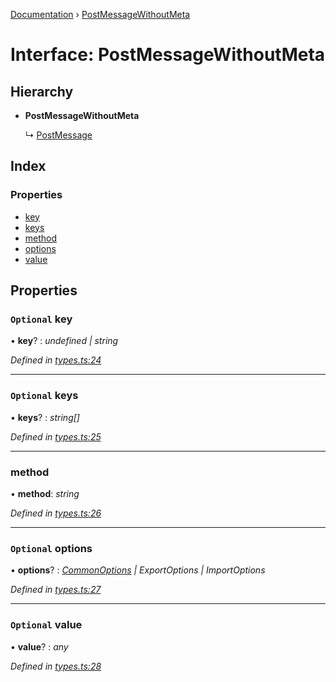 [Documentation](../README.md) › [PostMessageWithoutMeta](postmessagewithoutmeta.md)

# Interface: PostMessageWithoutMeta

## Hierarchy

* **PostMessageWithoutMeta**

  ↳ [PostMessage](postmessage.md)

## Index

### Properties

* [key](postmessagewithoutmeta.md#optional-key)
* [keys](postmessagewithoutmeta.md#optional-keys)
* [method](postmessagewithoutmeta.md#method)
* [options](postmessagewithoutmeta.md#optional-options)
* [value](postmessagewithoutmeta.md#optional-value)

## Properties

### `Optional` key

• **key**? : *undefined | string*

*Defined in [types.ts:24](https://github.com/badbatch/cachemap/blob/b180798/packages/core-worker/src/types.ts#L24)*

___

### `Optional` keys

• **keys**? : *string[]*

*Defined in [types.ts:25](https://github.com/badbatch/cachemap/blob/b180798/packages/core-worker/src/types.ts#L25)*

___

###  method

• **method**: *string*

*Defined in [types.ts:26](https://github.com/badbatch/cachemap/blob/b180798/packages/core-worker/src/types.ts#L26)*

___

### `Optional` options

• **options**? : *[CommonOptions](commonoptions.md) | ExportOptions | ImportOptions*

*Defined in [types.ts:27](https://github.com/badbatch/cachemap/blob/b180798/packages/core-worker/src/types.ts#L27)*

___

### `Optional` value

• **value**? : *any*

*Defined in [types.ts:28](https://github.com/badbatch/cachemap/blob/b180798/packages/core-worker/src/types.ts#L28)*
